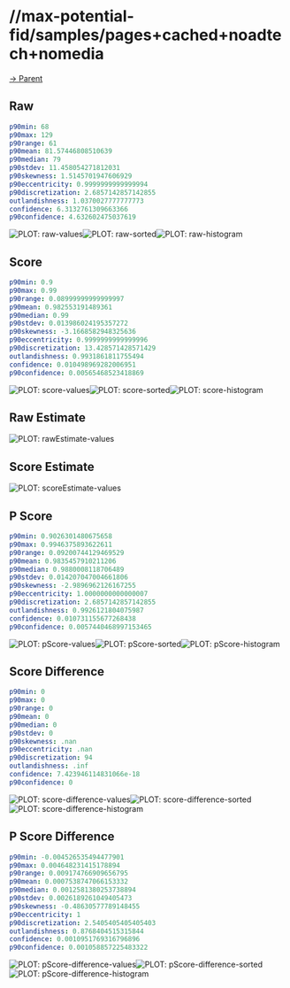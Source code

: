 
# //max-potential-fid/samples/pages+cached+noadtech+nomedia

[→ Parent](../..)


## Raw


```yaml
p90min: 68
p90max: 129
p90range: 61
p90mean: 81.57446808510639
p90median: 79
p90stdev: 11.458054271812031
p90skewness: 1.5145701947606929
p90eccentricity: 0.9999999999999994
p90discretization: 2.6857142857142855
outlandishness: 1.0370027777777773
confidence: 6.3132761309663366
p90confidence: 4.632602475037619

```

![PLOT: raw-values](./raw/values.svg)![PLOT: raw-sorted](./raw/sorted.svg)![PLOT: raw-histogram](./raw/histogram.svg)
## Score


```yaml
p90min: 0.9
p90max: 0.99
p90range: 0.08999999999999997
p90mean: 0.982553191489361
p90median: 0.99
p90stdev: 0.013986024195357272
p90skewness: -3.1668582948325636
p90eccentricity: 0.9999999999999996
p90discretization: 13.428571428571429
outlandishness: 0.9931861811755494
confidence: 0.010498969282006951
p90confidence: 0.00565468523418869

```

![PLOT: score-values](./score/values.svg)![PLOT: score-sorted](./score/sorted.svg)![PLOT: score-histogram](./score/histogram.svg)
## Raw Estimate

![PLOT: rawEstimate-values](./rawEstimate/values.svg)
## Score Estimate

![PLOT: scoreEstimate-values](./scoreEstimate/values.svg)
## P Score


```yaml
p90min: 0.9026301480675658
p90max: 0.9946375893622611
p90range: 0.09200744129469529
p90mean: 0.9835457910211206
p90median: 0.9880008118706489
p90stdev: 0.014207047004661806
p90skewness: -2.9896962126167255
p90eccentricity: 1.0000000000000007
p90discretization: 2.6857142857142855
outlandishness: 0.9926121804075987
confidence: 0.010731155677268438
p90confidence: 0.0057440468997153465

```

![PLOT: pScore-values](./pScore/values.svg)![PLOT: pScore-sorted](./pScore/sorted.svg)![PLOT: pScore-histogram](./pScore/histogram.svg)
## Score Difference


```yaml
p90min: 0
p90max: 0
p90range: 0
p90mean: 0
p90median: 0
p90stdev: 0
p90skewness: .nan
p90eccentricity: .nan
p90discretization: 94
outlandishness: .inf
confidence: 7.423946114831066e-18
p90confidence: 0

```

![PLOT: score-difference-values](./score-difference/values.svg)![PLOT: score-difference-sorted](./score-difference/sorted.svg)![PLOT: score-difference-histogram](./score-difference/histogram.svg)
## P Score Difference


```yaml
p90min: -0.004526535494477901
p90max: 0.004648231415178894
p90range: 0.009174766909656795
p90mean: 0.0007538747066153332
p90median: 0.0012581380253738894
p90stdev: 0.0026189261049405473
p90skewness: -0.48630577789148455
p90eccentricity: 1
p90discretization: 2.5405405405405403
outlandishness: 0.8768404515315844
confidence: 0.0010951769316796896
p90confidence: 0.001058857225483322

```

![PLOT: pScore-difference-values](./pScore-difference/values.svg)![PLOT: pScore-difference-sorted](./pScore-difference/sorted.svg)![PLOT: pScore-difference-histogram](./pScore-difference/histogram.svg)